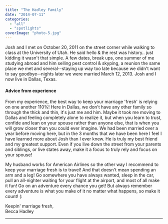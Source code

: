```yaml
---
title: "The Hadley Family"
date: "2014-07-11"
categories: 
  - "all"
  - "spotlights"
coverImage: "photo-5.jpg"
---
```


Josh and I met on October 20, 2011 on the street corner while walking to class at the University of Utah. He said hello & the rest was history.. just kidding it wasn't that simple. A few dates, break ups, one summer of me studying abroad and him selling pest control & skyping, a reunion the same place we met and several--staying up way too late because we didn't want to say goodbye--nights later we were married March 12, 2013. Josh and I now live in Dallas, Texas.

#### Advice from experience

From my experience, the best way to keep your marriage 'fresh' is relying on one another 110%! Here in Dallas, we don't have any other family so through the thick and thin, it's just me and him. Maybe it took me moving to Dallas and feeling completely alone to realize it, but when you learn to trust, confide and lean on your spouse rather than anyone else, that is when you will grow closer than you could ever imagine. We had been married over a year before moving here, but in the 3 months that we have been here I feel I have learned more about Josh than I ever knew. He is truly my best friend and my greatest support. Even if you live down the street from your parents and siblings, or live states away, make it a focus to truly rely and focus on your spouse!

My husband works for American Airlines so the other way I recommend to keep your marriage fresh is to travel! And that doesn't mean spending an arm and a leg! Go somewhere you have always wanted, sleep in the car, pull an all-nighter waiting for your flight at the airport, and most of all make it fun! Go on an adventure every chance you get! But always remember every adventure is what you make of it no matter what happens, so make it count! (:

Keepin' marriage fresh,  
Becca Hadley

* * *
